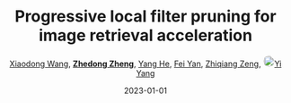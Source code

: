 ---
title: "Progressive local filter pruning for image retrieval acceleration"
collection: publications
permalink: /publication/Progress2023_1
date: 2023-01-01
doi: 
keywords: object re-identification,image retrieval,
venue: 'IEEE Transactions on Multimedia'
paperurl: 'https://zdzheng.xyz/files/TMM-Pruning.pdf'
author: '<a href="https://zdzheng.xyz/authors/Xiaodong-Wang" class="author">Xiaodong Wang</a>, <strong><a href="https://zdzheng.xyz/authors/Zhedong-Zheng" class="author">Zhedong Zheng</a></strong>, <a href="https://zdzheng.xyz/authors/Yang-He" class="author">Yang He</a>, <a href="https://zdzheng.xyz/authors/Fei-Yan" class="author">Fei Yan</a>, <a href="https://zdzheng.xyz/authors/Zhiqiang-Zeng" class="author">Zhiqiang Zeng</a>, <a href="https://zdzheng.xyz/authors/Yi-Yang" class="author"> <img src="https://zdzheng.xyz/files/yi-yang.jpeg" alt="Yi-Yang" style="border-radius: 50%; height:20px; width:20px">Yi Yang</a>'
sqlauthor: 'Xiaodong Wang, Zhedong Zheng, Yang He, Fei Yan, Zhiqiang Zeng, Yi Yang, '
citation: ' Xiaodong Wang,  Zhedong Zheng,  Yang He,  Fei Yan,  Zhiqiang Zeng,  Yi Yang, &quot;Progressive local filter pruning for image retrieval acceleration.&quot; IEEE Transactions on Multimedia, 2023.'
pub_year: '2023'
bib: >
    @article{wang2023progressive,<br>author = "Wang, Xiaodong and Zheng, Zhedong and He, Yang and Yan, Fei and Zeng, Zhiqiang and Yang, Yi",<br>title = "Progressive local filter pruning for image retrieval acceleration",<br>journal = "IEEE Transactions on Multimedia",<br>url = "https://zdzheng.xyz/files/TMM-Pruning.pdf",<br>year = "2023"
    }

---